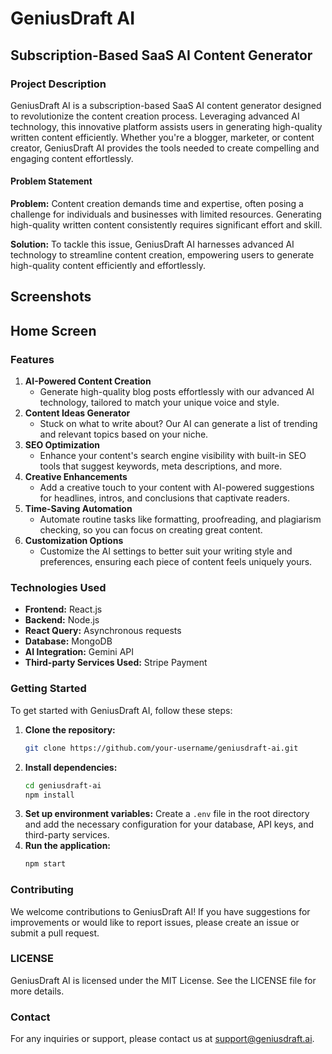 # GeniusDraft AI

## Subscription-Based SaaS AI Content Generator

### Project Description
GeniusDraft AI is a subscription-based SaaS AI content generator designed to revolutionize the content creation process. Leveraging advanced AI technology, this innovative platform assists users in generating high-quality written content efficiently. Whether you're a blogger, marketer, or content creator, GeniusDraft AI provides the tools needed to create compelling and engaging content effortlessly.

#### Problem Statement
**Problem:** Content creation demands time and expertise, often posing a challenge for individuals and businesses with limited resources. Generating high-quality written content consistently requires significant effort and skill.

**Solution:** To tackle this issue, GeniusDraft AI harnesses advanced AI technology to streamline content creation, empowering users to generate high-quality content efficiently and effortlessly.

## Screenshots

## Home Screen


### Features
1. **AI-Powered Content Creation**
   - Generate high-quality blog posts effortlessly with our advanced AI technology, tailored to match your unique voice and style.
2. **Content Ideas Generator**
   - Stuck on what to write about? Our AI can generate a list of trending and relevant topics based on your niche.
3. **SEO Optimization**
   - Enhance your content's search engine visibility with built-in SEO tools that suggest keywords, meta descriptions, and more.
4. **Creative Enhancements**
   - Add a creative touch to your content with AI-powered suggestions for headlines, intros, and conclusions that captivate readers.
5. **Time-Saving Automation**
   - Automate routine tasks like formatting, proofreading, and plagiarism checking, so you can focus on creating great content.
6. **Customization Options**
   - Customize the AI settings to better suit your writing style and preferences, ensuring each piece of content feels uniquely yours.

### Technologies Used
- **Frontend:** React.js
- **Backend:** Node.js
- **React Query:** Asynchronous requests
- **Database:** MongoDB
- **AI Integration:** Gemini API
- **Third-party Services Used:** Stripe Payment

### Getting Started
To get started with GeniusDraft AI, follow these steps:

1. **Clone the repository:**
   ```bash
   git clone https://github.com/your-username/geniusdraft-ai.git
2. **Install dependencies:**
   ```bash
   cd geniusdraft-ai
   npm install
3. **Set up environment variables:**
Create a `.env` file in the root directory and add the necessary configuration for your database, API keys, and third-party services.
3. **Run the application:**
   ```bash
   npm start

### Contributing
We welcome contributions to GeniusDraft AI! If you have suggestions for improvements or would like to report issues, please create an issue or submit a pull request.

### LICENSE
GeniusDraft AI is licensed under the MIT License. See the LICENSE file for more details.

### Contact
For any inquiries or support, please contact us at support@geniusdraft.ai.
